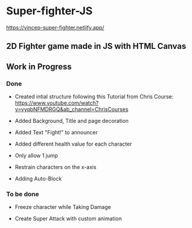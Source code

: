 # Super-fighter-JS

https://vincep-super-fighter.netlify.app/

## 2D Fighter game made in JS with HTML Canvas

## Work in Progress

### Done 

- Created intial structure following this Tutorial from Chris Course:
https://www.youtube.com/watch?v=vyqbNFMDRGQ&ab_channel=ChrisCourses 

- Added Background, Title and page decoration

- Added Text "Fight!" to announcer

- Added different health value for each character

- Only allow 1 jump

- Restrain characters on the x-axis

- Adding Auto-Block

### To be done

- Freeze character while Taking Damage

- Create Super Attack with custom animation











